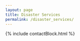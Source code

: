 ```yaml
---
layout: page
title: Disaster Services
permalink: /disaster_services/
---
```

{% include contactBlock.html %}